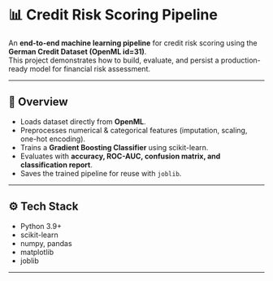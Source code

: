 # 📊 Credit Risk Scoring Pipeline  

An **end-to-end machine learning pipeline** for credit risk scoring using the **German Credit Dataset (OpenML id=31)**.  
This project demonstrates how to build, evaluate, and persist a production-ready model for financial risk assessment.  

---

## 🔎 Overview  
- Loads dataset directly from **OpenML**.
- Preprocesses numerical & categorical features (imputation, scaling, one-hot encoding).
- Trains a **Gradient Boosting Classifier** using scikit-learn.
- Evaluates with **accuracy, ROC-AUC, confusion matrix, and classification report**.
- Saves the trained pipeline for reuse with `joblib`.

---

## ⚙️ Tech Stack  
- Python 3.9+ 
- scikit-learn
- numpy, pandas  
- matplotlib  
- joblib

---
